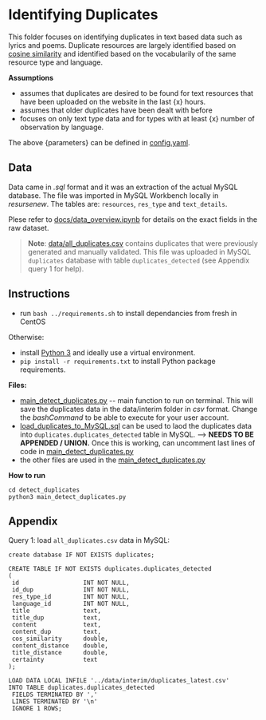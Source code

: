 

 # Identifying Duplicates 

 This folder focuses on identifying duplicates in text based data such as lyrics and poems. Duplicate resources are largely identified based on [cosine similarity](https://en.wikipedia.org/wiki/Cosine_similarity) and identified based on the vocabularily of the same resource type and language.

**Assumptions**
- assumes that duplicates are desired to be found for text resources that have been uploaded on the website in the last {x} hours. 
- assumes that older duplicates have been dealt with before
- focuses on only text type data and for types with at least {x} number of observation by language.  

The above {parameters} can be defined in [config.yaml](./config.yaml). 

 ## Data

 Data came in *.sql* format and it was an extraction of the actual MySQL database. The file was imported in MySQL Workbench locally in *resursenew*. The tables are: `resources`, `res_type` and `text_details`. 

 Plese refer to [docs/data_overview.ipynb](docs/data_overview.ipynb) for details on the exact fields in the raw dataset. 

  > **Note**: [data/all_duplicates.csv](data/all_duplicates.csv) contains duplicates that were previously generated and manually validated. 
  This file was uploaded in MySQL `duplicates` database with table `duplicates_detected` (see Appendix query 1 for help).

  
 ## Instructions 
 - run `bash ../requirements.sh` to install dependancies from fresh in CentOS
 
 Otherwise:

- install [Python 3](www.python.org) and ideally use a virtual environment. 
- `pip install -r requirements.txt` to install Python package requirements.


**Files:**

- [main_detect_duplicates.py](main_detect_duplicates.py) -- main function to run on terminal. This will save the duplicates data in the data/interim folder in *csv* format. Change the *bashCommand* to be able to execute for your user account.  
- [load_duplicates_to_MySQL.sql](load_duplicates_to_MySQL.sql) can be used to laod the duplicates data into `duplicates.duplicates_detected` table in MySQL. --> **NEEDS TO BE APPENDED / UNION.** Once this is working, can uncomment last lines of code in [main_detect_duplicates.py](./main_detect_duplicates.py#63)
- the other files are used in the [main_detect_duplicates.py](main_detect_duplicates.py)
 
 
 
 **How to run**
 ```
 cd detect_duplicates
 python3 main_detect_duplicates.py 
 ```

 ## Appendix

 Query 1: load `all_duplicates.csv` data in MySQL:

 ```
 create database IF NOT EXISTS duplicates;

CREATE TABLE IF NOT EXISTS duplicates.duplicates_detected
(
  id                  INT NOT NULL,  
  id_dup              INT NOT NULL,                 
  res_type_id         INT NOT NULL,                 
  language_id         INT NOT NULL,                 
  title               text,
  title_dup           text,
  content             text,
  content_dup         text,
  cos_similarity      double,
  content_distance    double,
  title_distance      double,
  certainty           text                       
);

LOAD DATA LOCAL INFILE '../data/interim/duplicates_latest.csv' 
INTO TABLE duplicates.duplicates_detected
  FIELDS TERMINATED BY ','
  LINES TERMINATED BY '\n'
  IGNORE 1 ROWS;
 ```
